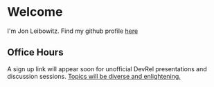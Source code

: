 # Welcome

I'm Jon Leibowitz. Find my github profile [here](https://github.com/jleibowitz-lacpw)

## Office Hours

A sign up link will appear soon for unofficial DevRel presentations and discussion sessions. [Topics will be diverse and enlightening.](https://github.com/jleibowitz-lacpw/marp-presentations)
